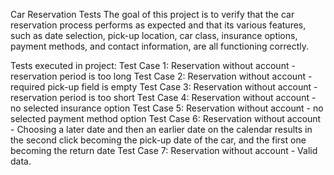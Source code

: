 Car Reservation Tests
The goal of this project is to verify that the car reservation process performs as expected and that its various features, such as date selection, pick-up location, car class, insurance options, payment methods, and contact information, are all functioning correctly.

Tests executed in project:
Test Case 1: Reservation without account - reservation period is too long
Test Case 2: Reservation without account - required pick-up field is empty 
Test Case 3: Reservation without account - reservation period is too short 
Test Case 4: Reservation without account - no selected insurance option 
Test Case 5: Reservation without account - no selected payment method option 
Test Case 6: Reservation without account - Choosing a later date and then an earlier date on the calendar results in the second click becoming the pick-up date of the car, and the first one becoming the return date
Test Case 7: Reservation without account - Valid data.
